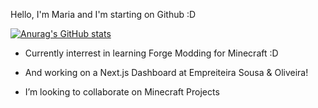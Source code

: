Hello, I'm Maria and I'm starting on Github :D

[![Anurag's GitHub stats](https://github-readme-stats.vercel.app/api?username=anuraghazra)](https://github.com/anuraghazra/github-readme-stats)

- Currently interrest in learning Forge Modding for Minecraft :D

- And working on a Next.js Dashboard at Empreiteira Sousa & Oliveira!

- I’m looking to collaborate on Minecraft Projects

